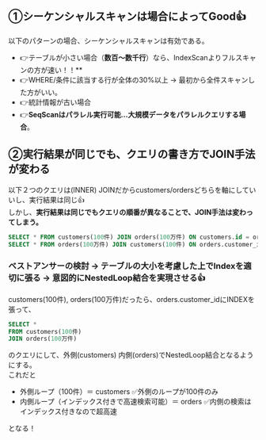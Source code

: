 ## ①シーケンシャルスキャンは場合によってGood👍
以下のパターンの場合、シーケンシャルスキャンは有効である。
- 👉テーブルが小さい場合（**数百～数千行**）なら、IndexScanよりフルスキャンの方が速い！！**
- 👉WHERE/条件に該当する行が全体の30%以上 → 最初から全件スキャンした方がいい。
- 👉統計情報が古い場合
- 👉**SeqScanはパラレル実行可能...大規模データをパラレルクエリする場合**。

## ②実行結果が同じでも、クエリの書き方でJOIN手法が変わる
以下２つのクエリは(INNER) JOINだからcustomers/ordersどちらを軸にしていいし、実行結果は同じ👍<br>
しかし、**実行結果は同じでもクエリの順番が異なることで、JOIN手法は変わってしまう。**
```sql
SELECT * FROM customers(100件) JOIN orders(100万件) ON customers.id = orders.customer_id;
SELECT * FROM orders(100万件) JOIN customers(100件) ON orders.customer_id = customers.id;
```

### ベストアンサーの検討 -> テーブルの大小を考慮した上でIndexを適切に張る -> 意図的にNestedLoop結合を実現させる👍
customers(100件), orders(100万件)だったら、orders.customer_idにINDEXを張って、
```sql
SELECT *
FROM customers(100件)
JOIN orders(100万件)
```
のクエリにして、外側(customers) 内側(orders)でNestedLoop結合となるようにする。<br>
これだと
- 外側ループ（100件）＝ customers ✅外側のループが100件のみ
- 内側ループ（インデックス付きで高速検索可能）＝ orders ✅内側の検索はインデックス付きなので超高速

となる！
